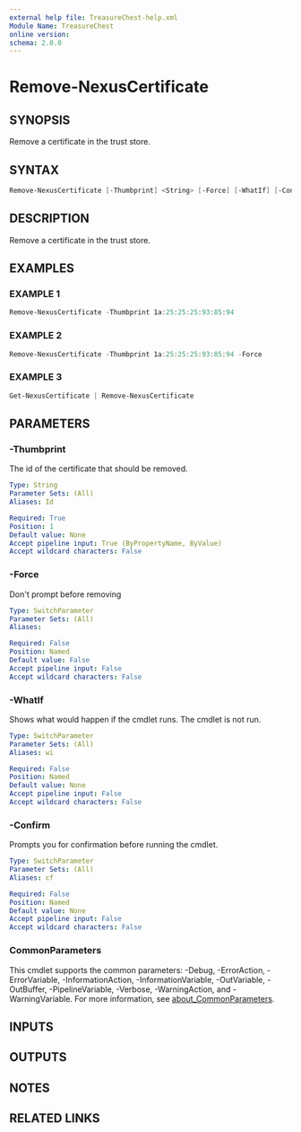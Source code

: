 ```yaml
---
external help file: TreasureChest-help.xml
Module Name: TreasureChest
online version:
schema: 2.0.0
---
```


# Remove-NexusCertificate

## SYNOPSIS

Remove a certificate in the trust store.

## SYNTAX

```powershell
Remove-NexusCertificate [-Thumbprint] <String> [-Force] [-WhatIf] [-Confirm] [<CommonParameters>]
```

## DESCRIPTION

Remove a certificate in the trust store.

## EXAMPLES

### EXAMPLE 1

```powershell
Remove-NexusCertificate -Thumbprint 1a:25:25:25:93:85:94
```

### EXAMPLE 2

```powershell
Remove-NexusCertificate -Thumbprint 1a:25:25:25:93:85:94 -Force
```

### EXAMPLE 3

```powershell
Get-NexusCertificate | Remove-NexusCertificate
```

## PARAMETERS

### -Thumbprint

The id of the certificate that should be removed.

```yaml
Type: String
Parameter Sets: (All)
Aliases: Id

Required: True
Position: 1
Default value: None
Accept pipeline input: True (ByPropertyName, ByValue)
Accept wildcard characters: False
```

### -Force

Don't prompt before removing

```yaml
Type: SwitchParameter
Parameter Sets: (All)
Aliases:

Required: False
Position: Named
Default value: False
Accept pipeline input: False
Accept wildcard characters: False
```

### -WhatIf

Shows what would happen if the cmdlet runs.
The cmdlet is not run.

```yaml
Type: SwitchParameter
Parameter Sets: (All)
Aliases: wi

Required: False
Position: Named
Default value: None
Accept pipeline input: False
Accept wildcard characters: False
```

### -Confirm

Prompts you for confirmation before running the cmdlet.

```yaml
Type: SwitchParameter
Parameter Sets: (All)
Aliases: cf

Required: False
Position: Named
Default value: None
Accept pipeline input: False
Accept wildcard characters: False
```

### CommonParameters

This cmdlet supports the common parameters: -Debug, -ErrorAction, -ErrorVariable, -InformationAction, -InformationVariable, -OutVariable, -OutBuffer, -PipelineVariable, -Verbose, -WarningAction, and -WarningVariable. For more information, see [about_CommonParameters](http://go.microsoft.com/fwlink/?LinkID=113216).

## INPUTS

## OUTPUTS

## NOTES

## RELATED LINKS
